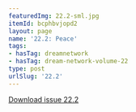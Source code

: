 ```yaml
---
featuredImg: 22.2-sml.jpg
itemId: bcphbvjopd2
layout: page
name: '22.2: Peace'
tags:
- hasTag: dreamnetwork
- hasTag: dream-network-volume-22
type: post
urlSlug: '22.2'
---
```

<a href="../files/pdfs/Volume_22/22.2_evolution_II.pdf" download="">Download issue 22.2</a>